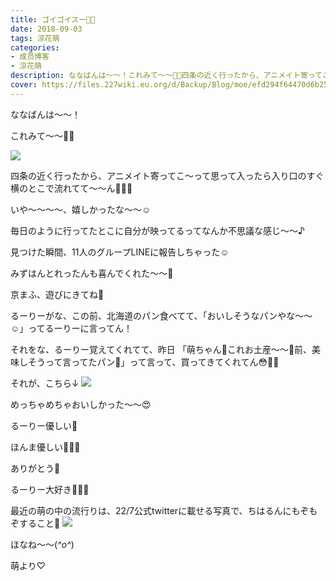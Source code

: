 ```yaml
---
title: ゴイゴイスー👋🏻
date: 2018-09-03
tags: 涼花萌
categories: 
- 成员博客
- 涼花萌
description: ななばんは〜〜！これみて〜〜💓💓四条の近く行ったから、アニメイト寄ってこ〜って思って入ったら入り口のすぐ横のとこで流れてて〜〜ん💓💓💓い...
cover: https://files.227wiki.eu.org/d/Backup/Blog/moe/efd294f64470d6b25985ae902a309.jpg 
---
```







ななばんは〜〜！





これみて〜〜💓💓


![](https://files.227wiki.eu.org/d/Backup/Blog/moe/efd294f64470d6b25985ae902a309.jpg)








四条の近く行ったから、アニメイト寄ってこ〜って思って入ったら入り口のすぐ横のとこで流れてて〜〜ん💓💓💓







いや〜〜〜〜、嬉しかったな〜〜☺️







毎日のように行ってたとこに自分が映ってるってなんか不思議な感じ〜〜♪






見つけた瞬間、11人のグループLINEに報告しちゃった☺️








みずはんとれったんも喜んでくれた〜〜💓








京まふ、遊びにきてね💓














るーりーがな、この前、北海道のパン食べてて、「おいしそうなパンやな〜〜☺️」ってるーりーに言ってん！



それをな、るーりー覚えてくれてて、昨日
「萌ちゃん💓これお土産〜〜💓前、美味しそうって言ってたパン🍞」って言って、買ってきてくれてん😳💓💓






それが、こちら↓
![](https://files.227wiki.eu.org/d/Backup/Blog/moe/efd294f64470d6b25985ae902a309-01.jpg)







めっちゃめちゃおいしかった〜〜😍



るーりー優しい💓



ほんま優しい💓💓💓



ありがとう💓



るーりー大好き💋💋💋











最近の萌の中の流行りは、22/7公式twitterに載せる写真で、ちはるんにもぞもぞすること💓
![](https://files.227wiki.eu.org/d/Backup/Blog/moe/efd294f64470d6b25985ae902a309-02.jpg)








ほなね〜〜(*^o^*)



萌より♡


